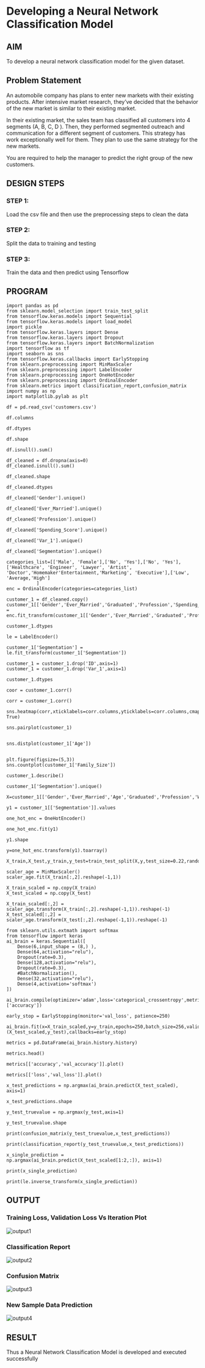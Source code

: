 # Developing a Neural Network Classification Model

## AIM

To develop a neural network classification model for the given dataset.

## Problem Statement

An automobile company has plans to enter new markets with their existing products. After intensive market research, they’ve decided that the behavior of the new market is similar to their existing market.

In their existing market, the sales team has classified all customers into 4 segments (A, B, C, D ). Then, they performed segmented outreach and communication for a different segment of customers. This strategy has work exceptionally well for them. They plan to use the same strategy for the new markets.

You are required to help the manager to predict the right group of the new customers.


## DESIGN STEPS

### STEP 1:
Load the csv file and then use the preprocessing steps to clean the data
### STEP 2:
Split the data to training and testing
### STEP 3:
Train the data and then predict using Tensorflow

## PROGRAM
```
import pandas as pd
from sklearn.model_selection import train_test_split
from tensorflow.keras.models import Sequential
from tensorflow.keras.models import load_model
import pickle
from tensorflow.keras.layers import Dense
from tensorflow.keras.layers import Dropout
from tensorflow.keras.layers import BatchNormalization
import tensorflow as tf
import seaborn as sns
from tensorflow.keras.callbacks import EarlyStopping
from sklearn.preprocessing import MinMaxScaler
from sklearn.preprocessing import LabelEncoder
from sklearn.preprocessing import OneHotEncoder
from sklearn.preprocessing import OrdinalEncoder
from sklearn.metrics import classification_report,confusion_matrix
import numpy as np
import matplotlib.pylab as plt

df = pd.read_csv('customers.csv')

df.columns

df.dtypes

df.shape

df.isnull().sum()

df_cleaned = df.dropna(axis=0)
df_cleaned.isnull().sum()

df_cleaned.shape

df_cleaned.dtypes

df_cleaned['Gender'].unique()

df_cleaned['Ever_Married'].unique()

df_cleaned['Profession'].unique()

df_cleaned['Spending_Score'].unique()

df_cleaned['Var_1'].unique()

df_cleaned['Segmentation'].unique()

categories_list=[['Male', 'Female'],['No', 'Yes'],['No', 'Yes'],['Healthcare', 'Engineer', 'Lawyer', 'Artist', 'Doctor','Homemaker'Entertainment,'Marketing', 'Executive'],['Low', 'Average,'High']
           ]
enc = OrdinalEncoder(categories=categories_list)

customer_1 = df_cleaned.copy()
customer_1[['Gender','Ever_Married','Graduated','Profession','Spending_Score']] = enc.fit_transform(customer_1[['Gender','Ever_Married','Graduated','Profession','Spending_Score']])

customer_1.dtypes

le = LabelEncoder()

customer_1['Segmentation'] = le.fit_transform(customer_1['Segmentation'])

customer_1 = customer_1.drop('ID',axis=1)
customer_1 = customer_1.drop('Var_1',axis=1)

customer_1.dtypes

coor = customer_1.corr()

corr = customer_1.corr()

sns.heatmap(corr,xticklabels=corr.columns,yticklabels=corr.columns,cmap="BuPu",annot= True)

sns.pairplot(customer_1)


sns.distplot(customer_1['Age'])


plt.figure(figsize=(5,3))
sns.countplot(customer_1['Family_Size'])

customer_1.describe()

customer_1['Segmentation'].unique()

X=customer_1[['Gender','Ever_Married','Age','Graduated','Profession','Work_Experience','Spending_Score','Family_Size']].values

y1 = customer_1[['Segmentation']].values

one_hot_enc = OneHotEncoder()

one_hot_enc.fit(y1)

y1.shape

y=one_hot_enc.transform(y1).toarray()

X_train,X_test,y_train,y_test=train_test_split(X,y,test_size=0.22,random_state=50)

scaler_age = MinMaxScaler()
scaler_age.fit(X_train[:,2].reshape(-1,1))

X_train_scaled = np.copy(X_train)
X_test_scaled = np.copy(X_test)

X_train_scaled[:,2] = scaler_age.transform(X_train[:,2].reshape(-1,1)).reshape(-1)
X_test_scaled[:,2] = scaler_age.transform(X_test[:,2].reshape(-1,1)).reshape(-1)

from sklearn.utils.extmath import softmax
from tensorflow import keras
ai_brain = keras.Sequential([
    Dense(6,input_shape = (8,) ),
    Dense(64,activation="relu"),
    Dropout(rate=0.3),
    Dense(128,activation="relu"),
    Dropout(rate=0.3),
    #BatchNormalization(),
    Dense(32,activation="relu"),
    Dense(4,activation='softmax')
])

ai_brain.compile(optimizer='adam',loss='categorical_crossentropy',metrics=['accuracy'])

early_stop = EarlyStopping(monitor='val_loss', patience=250)

ai_brain.fit(x=X_train_scaled,y=y_train,epochs=250,batch_size=256,validation_data=(X_test_scaled,y_test),callbacks=early_stop)

metrics = pd.DataFrame(ai_brain.history.history)

metrics.head()

metrics[['accuracy','val_accuracy']].plot()

metrics[['loss','val_loss']].plot()

x_test_predictions = np.argmax(ai_brain.predict(X_test_scaled), axis=1)

x_test_predictions.shape

y_test_truevalue = np.argmax(y_test,axis=1)

y_test_truevalue.shape

print(confusion_matrix(y_test_truevalue,x_test_predictions))

print(classification_report(y_test_truevalue,x_test_predictions))

x_single_prediction = np.argmax(ai_brain.predict(X_test_scaled[1:2,:]), axis=1)

print(x_single_prediction)

print(le.inverse_transform(x_single_prediction))
```
## OUTPUT

### Training Loss, Validation Loss Vs Iteration Plot

![output1](1.png)
### Classification Report
![output2](2.png)
### Confusion Matrix
![output3](3.png)
### New Sample Data Prediction
![output4](4.png)
## RESULT

Thus a Neural Network Classification Model is developed and executed successfully


